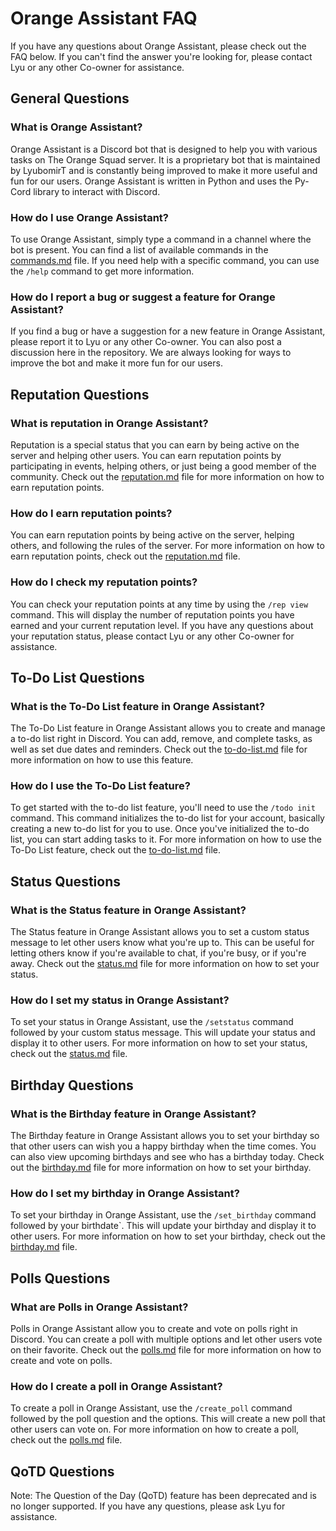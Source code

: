 # Orange Assistant FAQ

If you have any questions about Orange Assistant, please check out the FAQ below. If you can't find the answer you're looking for, please contact Lyu or any other Co-owner for assistance.

## General Questions

### What is Orange Assistant?

Orange Assistant is a Discord bot that is designed to help you with various tasks on The Orange Squad server. It is a proprietary bot that is maintained by LyubomirT and is constantly being improved to make it more useful and fun for our users. Orange Assistant is written in Python and uses the Py-Cord library to interact with Discord.

### How do I use Orange Assistant?

To use Orange Assistant, simply type a command in a channel where the bot is present. You can find a list of available commands in the [commands.md](commands.md) file. If you need help with a specific command, you can use the `/help` command to get more information.

### How do I report a bug or suggest a feature for Orange Assistant?

If you find a bug or have a suggestion for a new feature in Orange Assistant, please report it to Lyu or any other Co-owner. You can also post a discussion here in the repository. We are always looking for ways to improve the bot and make it more fun for our users.

## Reputation Questions

### What is reputation in Orange Assistant?

Reputation is a special status that you can earn by being active on the server and helping other users. You can earn reputation points by participating in events, helping others, or just being a good member of the community. Check out the [reputation.md](reputation.md) file for more information on how to earn reputation points. 

### How do I earn reputation points?

You can earn reputation points by being active on the server, helping others, and following the rules of the server. For more information on how to earn reputation points, check out the [reputation.md](reputation.md) file.

### How do I check my reputation points?

You can check your reputation points at any time by using the `/rep view` command. This will display the number of reputation points you have earned and your current reputation level. If you have any questions about your reputation status, please contact Lyu or any other Co-owner for assistance.

## To-Do List Questions

### What is the To-Do List feature in Orange Assistant?

The To-Do List feature in Orange Assistant allows you to create and manage a to-do list right in Discord. You can add, remove, and complete tasks, as well as set due dates and reminders. Check out the [to-do-list.md](to-do-list.md) file for more information on how to use this feature.

### How do I use the To-Do List feature?

To get started with the to-do list feature, you'll need to use the `/todo init` command. This command initializes the to-do list for your account, basically creating a new to-do list for you to use. Once you've initialized the to-do list, you can start adding tasks to it. For more information on how to use the To-Do List feature, check out the [to-do-list.md](to-do-list.md) file.

## Status Questions

### What is the Status feature in Orange Assistant?

The Status feature in Orange Assistant allows you to set a custom status message to let other users know what you're up to. This can be useful for letting others know if you're available to chat, if you're busy, or if you're away. Check out the [status.md](status.md) file for more information on how to set your status.

### How do I set my status in Orange Assistant?

To set your status in Orange Assistant, use the `/setstatus` command followed by your custom status message. This will update your status and display it to other users. For more information on how to set your status, check out the [status.md](status.md) file.

## Birthday Questions

### What is the Birthday feature in Orange Assistant?

The Birthday feature in Orange Assistant allows you to set your birthday so that other users can wish you a happy birthday when the time comes. You can also view upcoming birthdays and see who has a birthday today. Check out the [birthday.md](birthday.md) file for more information on how to set your birthday.

### How do I set my birthday in Orange Assistant?

To set your birthday in Orange Assistant, use the `/set_birthday` command followed by your birthdate`. This will update your birthday and display it to other users. For more information on how to set your birthday, check out the [birthday.md](birthday.md) file.

## Polls Questions

### What are Polls in Orange Assistant?

Polls in Orange Assistant allow you to create and vote on polls right in Discord. You can create a poll with multiple options and let other users vote on their favorite. Check out the [polls.md](polls.md) file for more information on how to create and vote on polls.

### How do I create a poll in Orange Assistant?

To create a poll in Orange Assistant, use the `/create_poll` command followed by the poll question and the options. This will create a new poll that other users can vote on. For more information on how to create a poll, check out the [polls.md](polls.md) file.

## QoTD Questions

Note: The Question of the Day (QoTD) feature has been deprecated and is no longer supported. If you have any questions, please ask Lyu for assistance.
